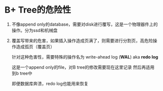 # B+ Tree的危险性

1. 不像append only的database，需要对disk进行覆写，这是一个物理器件上的操作。分为ssd和机械盘

2. 覆盖写带来的危害，如果插入操作造成页满了，则需要进行分割页，高危险操作造成孤页（覆盖页）

   针对这种危害性，需要特殊的操作名为 write-ahead log (**WAL**) aka **redo log**

   这是一个append only的file，对B tree的修改需要现在这里记录 然后再适用到b tree中

   即便数据库奔溃，redo log也能用来恢复

   

